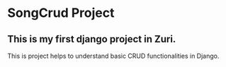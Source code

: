 # SongCrud Project

## This is my first django project in Zuri.

This is project helps to understand basic CRUD functionalities in Django.